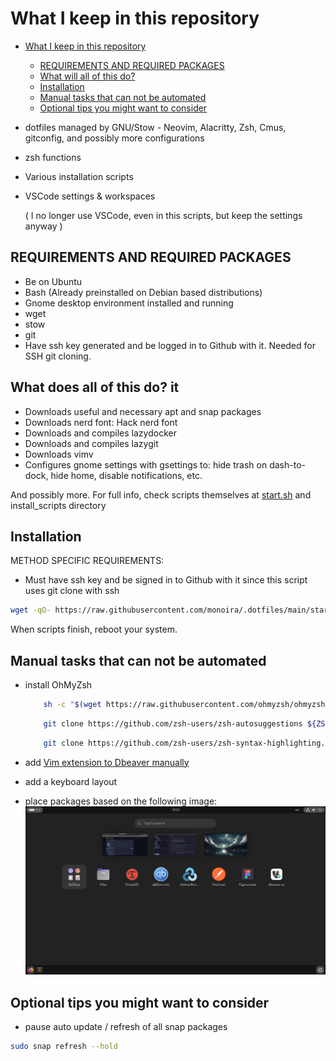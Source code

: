 # What I keep in this repository

<!--toc:start-->

- [What I keep in this repository](#what-i-keep-in-this-repository)

  - [REQUIREMENTS AND REQUIRED PACKAGES](#requirements-and-required-packages)
  - [What will all of this do?](#what-will-all-of-this-do)
  - [Installation](#installation)
  - [Manual tasks that can not be automated](#manual-tasks-that-can-not-be-automated)
  - [Optional tips you might want to consider](#optional-tips-you-might-want-to-consider)
  <!--toc:end-->

- dotfiles managed by GNU/Stow - Neovim, Alacritty, Zsh, Cmus, gitconfig,
  and possibly more configurations
- zsh functions
- Various installation scripts
- VSCode settings & workspaces

  ( I no longer use VSCode, even in this scripts, but keep the settings anyway )

## REQUIREMENTS AND REQUIRED PACKAGES

- Be on Ubuntu
- Bash (Already preinstalled on Debian based distributions)
- Gnome desktop environment installed and running
- wget
- stow
- git
- Have ssh key generated and be logged in to Github with it.
  Needed for SSH git cloning.

## What does all of this do? it

- Downloads useful and necessary apt and snap packages
- Downloads nerd font: Hack nerd font
- Downloads and compiles lazydocker
- Downloads and compiles lazygit
- Downloads vimv
- Configures gnome settings with gsettings to:
  hide trash on dash-to-dock, hide home, disable notifications, etc.

And possibly more.
For full info, check scripts themselves at
[start.sh](./start.sh)
and
install_scripts directory

## Installation

METHOD SPECIFIC REQUIREMENTS:

- Must have ssh key and be signed in to Github with it
  since this script uses git clone with ssh

```bash
wget -qO- https://raw.githubusercontent.com/monoira/.dotfiles/main/start.sh | bash
```

When scripts finish, reboot your system.

## Manual tasks that can not be automated

- install OhMyZsh

  ```bash
      sh -c "$(wget https://raw.githubusercontent.com/ohmyzsh/ohmyzsh/master/tools/install.sh -O -)"
  ```

  ```bash
      git clone https://github.com/zsh-users/zsh-autosuggestions ${ZSH_CUSTOM:-~/.oh-my-zsh/custom}/plugins/zsh-autosuggestions
  ```

  ```bash
      git clone https://github.com/zsh-users/zsh-syntax-highlighting.git ${ZSH_CUSTOM:-~/.oh-my-zsh/custom}/plugins/zsh-syntax-highlighting
  ```

- add [Vim extension to Dbeaver manually](https://www.youtube.com/watch?v=soznrFTtL2s)
- add a keyboard layout
- place packages based on the following image:
  ![Image of packages on Ubuntu](./_docs/packages.png)

## Optional tips you might want to consider

- pause auto update / refresh of all snap packages

```bash
sudo snap refresh --hold
```
